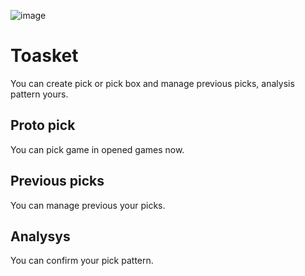 ![image](https://user-images.githubusercontent.com/26423597/219301716-bf4b9b31-d9e4-4e39-b3f4-9bfc2eaa13a2.png)

# Toasket
You can create pick or pick box and manage previous picks, analysis pattern yours.

## Proto pick
You can pick game in opened games now.

## Previous picks
You can manage previous your picks.

## Analysys
You can confirm your pick pattern.
